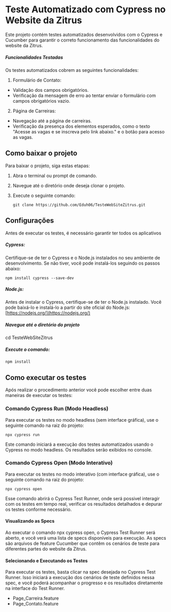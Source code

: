 # Teste Automatizado com Cypress no Website da Zitrus

Este projeto contém testes automatizados desenvolvidos com o Cypress e Cucumber para garantir o correto funcionamento das funcionalidades do website da Zitrus.

##### Funcionalidades Testadas
Os testes automatizados cobrem as seguintes funcionalidades:

1. Formulário de Contato:
- Validação dos campos obrigatórios.
- Verificação da mensagem de erro ao tentar enviar o formulário com campos obrigatórios vazio.

2. Página de Carreiras:
- Navegação até a página de carreiras.
- Verificação da presença dos elementos esperados, como o texto "Acesse as vagas e se inscreva pelo link abaixo." e o botão para acesso as vagas.

 
## Como baixar o projeto

Para baixar o projeto, siga estas etapas:

1. Abra o terminal ou prompt de comando.
2. Navegue até o diretório onde deseja clonar o projeto.
3. Execute o seguinte comando:

       git clone https://github.com/Eduh06/TesteWebSiteZitrus.git

## Configurações

Antes de executar os testes, é necessário garantir ter todos os aplicativos

##### Cypress: 

Certifique-se de ter o Cypress e o Node.js instalados no seu ambiente de desenvolvimento. Se não tiver, você pode instalá-los seguindo os passos abaixo:

    npm install cypress --save-dev

##### Node.js:
   Antes de instalar o Cypress, certifique-se de ter o Node.js instalado. Você pode baixá-lo e instalá-lo a partir do site oficial do Node.js: [https://nodejs.org/](https://nodejs.org/)


##### Navegue até o diretório do projeto 

cd TesteWebSiteZitrus

##### Execute o comando:

    npm install


## Como executar os testes

Após realizar o procedimento anterior você pode escolher entre duas maneiras de executar os testes:

### Comando Cypress Run (Modo Headless)

Para executar os testes no modo headless (sem interface gráfica), use o seguinte comando na raiz do projeto:

    npx cypress run


Este comando iniciará a execução dos testes automatizados usando o Cypress no modo headless. Os resultados serão exibidos no console.

### Comando Cypress Open (Modo Interativo)

Para executar os testes no modo interativo (com interface gráfica), use o seguinte comando na raiz do projeto:

    npx cypress open


Esse comando abrirá o Cypress Test Runner, onde será possivel interagir com os testes em tempo real, verificar os resultados detalhados e depurar os testes conforme necessário.

#### Visualizando as Specs

Ao executar o comando npx cypress open, o Cypress Test Runner será aberto, e você verá uma lista de specs disponíveis para execução. As specs são arquivos de feature Cucumber que contêm os cenários de teste para diferentes partes do website da Zitrus.

#### Selecionando e Executando os Testes
Para executar os testes, basta clicar na spec desejada no Cypress Test Runner. Isso iniciará a execução dos cenários de teste definidos nessa spec, e você poderá acompanhar o progresso e os resultados diretamente na interface do Test Runner.
- Page_Carreira.feature
- Page_Contato.feature
